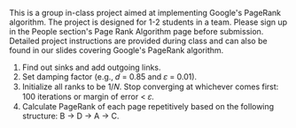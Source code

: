 This is a group in-class project aimed at implementing Google's PageRank algorithm. The project is designed for 1-2 students in a team. Please sign up in the People section's Page Rank Algorithm page before submission. Detailed project instructions are provided during class and can also be found in our slides covering Google's PageRank algorithm.

1. Find out sinks and add outgoing links.
2. Set damping factor (e.g., 𝑑 = 0.85 and 𝜀 = 0.01).
3. Initialize all ranks to be 1/𝑁. Stop converging at whichever comes first: 100 iterations or margin of error < 𝜀.
4. Calculate PageRank of each page repetitively based on the following structure: B -> D -> A -> C.
